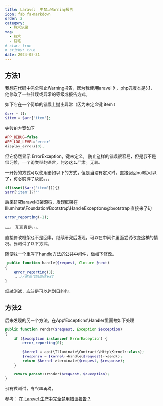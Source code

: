 ```yaml
---
title: Laravel  中禁止Warning报告
icon: fab fa-markdown
order: 2
category:
  - 技术记录
tag:
  - 技术
  - 随笔
# star: true
# sticky: true
date: 2024-05-31
---
```



## 方法1
我想在代码中完全禁止Warning报告，因为我使用laravel 9 ，php的版本是8.1，他修改了一些错误或异常的等级或报告方式。

如下它在一个简单的错误上抛出异常（因为未定义键 item ）
```php
$arr = [];
$item = $arr['item'];
```
失败的方案如下
```php
APP_DEBUG=false
APP_LOG_LEVEL='error'
display_errors(0);
```
但它仍然显示 ErrorException，键未定义。
防止这样的错误很容易，但是我不是很习惯，一个弱类型的语言，何必这么严肃。无聊。

一开始的方式可以使用诸如以下的方式，但是当没有定义时，直接返回null就可以了，何必脱裤子放屁。。。
```php
if(isset($arr['item'])){}
$arr['item']??''
```

后来研究laravel框架源码，发现框架在 Illuminate\Foundation\Bootstrap\HandleExceptions@bootstrap 直接来了句

```php
error_reporting(-1);
```

。。。
真真真是。。。

直接修改框架也不是回事，继续研究后发现，可以在中间件里面尝试改变这样的情况。我测试了以下方式。

随便找一个重写了handle方法的公共中间件，做如下修改。
```php
 public function handle($request, Closure $next)
{
    error_reporting(0);
    ...//原先代码继续执行
}
```
经过测试，应该是可以达到目的的。

## 方法2
后来发现的另一个方法，在App\Exceptions\Handler里面做如下处理
```php
public function render($request, Exception $exception)
{
    if ($exception instanceof ErrorException) {
        error_reporting(0);

        $kernel = app(\Illuminate\Contracts\Http\Kernel::class);
        $response = $kernel->handle($request)->send();
        return $kernel->terminate($request, $response);
    }

    return parent::render($request, $exception);
}
```
没有做测试，有兴趣再说。

参考：
[在 Laravel 生产中完全禁用错误报告？](https://segmentfault.com/q/1010000043326266)